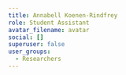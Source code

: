 ```yaml
---
title: Annabell Koenen-Rindfrey
role: Student Assistant
avatar_filename: avatar
social: []
superuser: false
user_groups:
  - Researchers
---
```

